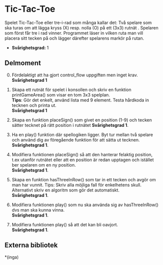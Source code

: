 # Tic-Tac-Toe

Spelet Tic-Tac-Toe eller tre-i-rad som många kallar det:
Två spelare som ska turas om att lägga kryss (X) resp. nolla (O) på ett (3x3) rutnät . Spelaren som först får tre i rad vinner. 
Programmet läser in vilken ruta man vill placera sitt tecken på och lägger därefter spelarens markör på rutan.

- **Svårighetsgrad:** 1

## Delmoment
0. Fördelaktigt att ha gjort control_flow uppgiften men inget krav.  
**Svårighetsgrad 1**

1. Skapa ett rutnät för spelet i konsollen och skriv en funktion printGameArea() som visar en tom 3x3 spelplan.  
**Tips**: Gör det enkelt, använd lista med 9 element. Testa hårdkoda in tecknen och printa ut.  
**Svårighetsgrad 1**

2. Skapa en funktion placeSign() som givet en position (1-9) och tecken sätter tecknet på rätt position i rutnätet  **Svårighetsgrad 1**.

3. Ha en play() funktion där spellogiken ligger. Byt tur mellan två spelare och använd dig av föregående funktion för att sätta ut tecknen.  
 **Svårighetsgrad 1**.

4. Modifiera funktionen placeSign() så att den hanterar felaktig position, t.ex utanför rutnätet eller att en position är redan upptagen och istället ber spelaren om en ny position.  
**Svårighetsgrad 1**.

5. Skapa en funktion hasThreeInRow() som tar in ett tecken och avgör om man har vunnit. 
Tips: Skriv alla möjliga fall för enkelhetens skull. Alternativt skriv en algoritm som gör det automatiskt.   
**Svårighetsgrad 1**.

6. Modifiera funktionen play() som nu ska använda sig av hasThreeInRow() dvs man ska kunna vinna.  
 **Svårighetsgrad 1**.

7. Modifiera funktionen play() så att det kan bli oavjort.  
 **Svårighetsgrad 1**.

## Externa bibliotek
*(inga)